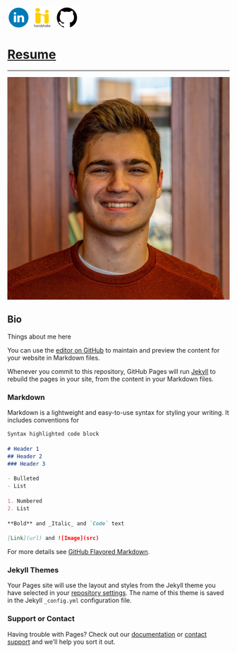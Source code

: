 [![linkedin logo](linkedin-logo-50.png)](https://www.linkedin.com/in/matthew-hoyle-0b33831a3/) [![handshake logo](Handshake-logo-50.png)](https://app.joinhandshake.com/users/6867578) [![github logo](github-icon-50.png)](https://github.com/Matthew-Hoyle)
# [Resume](https://nbviewer.jupyter.org/github/Matthew-Hoyle/Matthew-Hoyle.github.io/blob/master/RESUME%20Spring%202020.pdf) 
***

![my face](Hoyle.Matthew.headshot-1200.jpg)

## Bio

Things about me here


You can use the [editor on GitHub](https://github.com/Matthew-Hoyle/Matthew-Hoyle.github.io/edit/master/index.md) to maintain and preview the content for your website in Markdown files.

Whenever you commit to this repository, GitHub Pages will run [Jekyll](https://jekyllrb.com/) to rebuild the pages in your site, from the content in your Markdown files.

### Markdown

Markdown is a lightweight and easy-to-use syntax for styling your writing. It includes conventions for

```markdown
Syntax highlighted code block

# Header 1
## Header 2
### Header 3

- Bulleted
- List

1. Numbered
2. List

**Bold** and _Italic_ and `Code` text

[Link](url) and ![Image](src)
```

For more details see [GitHub Flavored Markdown](https://guides.github.com/features/mastering-markdown/).

### Jekyll Themes

Your Pages site will use the layout and styles from the Jekyll theme you have selected in your [repository settings](https://github.com/Matthew-Hoyle/Matthew-Hoyle.github.io/settings). The name of this theme is saved in the Jekyll `_config.yml` configuration file.

### Support or Contact

Having trouble with Pages? Check out our [documentation](https://help.github.com/categories/github-pages-basics/) or [contact support](https://github.com/contact) and we’ll help you sort it out.
